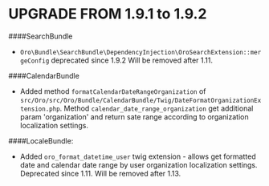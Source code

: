 UPGRADE FROM 1.9.1 to 1.9.2
=======================

####SearchBundle
- `Oro\Bundle\SearchBundle\DependencyInjection\OroSearchExtension::mergeConfig` deprecated since 1.9.2 Will be removed after 1.11.

####CalendarBundle
- Added method `formatCalendarDateRangeOrganization` of `src/Oro/src/Oro/Bundle/CalendarBundle/Twig/DateFormatOrganizationExtension.php`. Method `calendar_date_range_organization` get additional param 'organization' and return sate range according to organization localization settings.
 
####LocaleBundle:
- Added `oro_format_datetime_user` twig extension - allows get formatted date and calendar date range by user organization localization settings. Deprecated since 1.11. Will be removed after 1.13.
